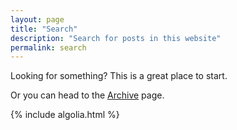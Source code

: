 ```yaml
---
layout: page
title: "Search"
description: "Search for posts in this website"
permalink: search
---
```


Looking for something? This is a great place to start.

Or you can head to the [Archive](/posts/) page.

{% include algolia.html %}